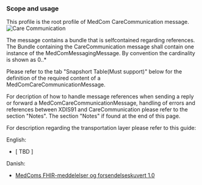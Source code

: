 ### Scope and usage 
This profile is the root profile of MedCom CareCommunication message. 
<img alt="Care Communication" src="./carecommunication/CareCommunication.png" style="float:none; display:block; margin-left:auto; margin-right:auto;" />

The message contains a bundle that is selfcontained regarding references. 
The Bundle containing the CareCommunication message shall contain one instance of the MedComMessagingMessage. By convention the cardinality is shown as 0..*

Please refer to the tab "Snapshort Table(Must support)" below for the definition of the required content of a MedComCareCommunicationMessage.

For decription of how to handle message references when sending a reply or forward a MedComCareCommunicationMessage, handling of errors and references between XDIS91 and CareCommunication please refer to the section "Notes".
The section "Notes" if found at the end of this page.

For description regarding the transportation layer please refer to this guide:  
  
English:  
* [ TBD ]  
    
Danish:  
* [ MedComs FHIR-meddelelser og forsendelseskuvert 1.0 ](./pdf/MedComs_FHIR-meddelelser_og_forsendelseskuvert_1.0.pdf)  


